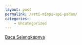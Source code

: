 ```yaml
---
layout: post
permalink: /arti-mimpi-api-padam/
categories:
    - Uncategorized
---
```


[Baca Selengkapnya](/02)